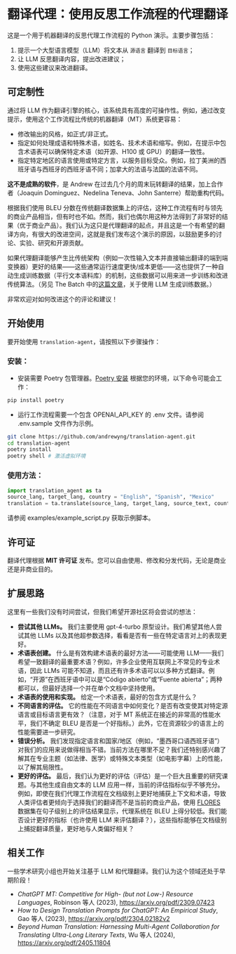 # 翻译代理：使用反思工作流程的代理翻译

这是一个用于机器翻译的反思代理工作流程的 Python 演示。主要步骤包括：
1. 提示一个大型语言模型（LLM）将文本从 `源语言` 翻译到 `目标语言`；
2. 让 LLM 反思翻译内容，提出改进建议；
3. 使用这些建议来改进翻译。

## 可定制性

通过将 LLM 作为翻译引擎的核心，该系统具有高度的可操作性。例如，通过改变提示，使用这个工作流程比传统的机器翻译（MT）系统更容易：
- 修改输出的风格，如正式/非正式。
- 指定如何处理成语和特殊术语，如姓名、技术术语和缩写。例如，在提示中包含术语表可以确保特定术语（如开源、H100 或 GPU）的翻译一致性。
- 指定特定地区的语言使用或特定方言，以服务目标受众。例如，拉丁美洲的西班牙语与西班牙的西班牙语不同；加拿大的法语与法国的法语不同。

**这不是成熟的软件**，是 Andrew 在过去几个月的周末玩转翻译的结果，加上合作者（Joaquin Dominguez、Nedelina Teneva、John Santerre）帮助重构代码。

根据我们使用 BLEU 分数在传统翻译数据集上的评估，这种工作流程有时与领先的商业产品相当，但有时也不如。然而，我们也偶尔用这种方法得到了非常好的结果（优于商业产品）。我们认为这只是代理翻译的起点，并且这是一个有希望的翻译方向，有很大的改进空间，这就是我们发布这个演示的原因，以鼓励更多的讨论、实验、研究和开源贡献。

如果代理翻译能够产生比传统架构（例如一次性输入文本并直接输出翻译的端到端变换器）更好的结果——这些通常运行速度更快/成本更低——这也提供了一种自动生成训练数据（平行文本语料库）的机制，这些数据可以用来进一步训练和改进传统算法。（另见 The Batch 中的[这篇文章](https://www.deeplearning.ai/the-batch/building-models-that-learn-from-themselves/)，关于使用 LLM 生成训练数据。）

非常欢迎对如何改进这个的评论和建议！

## 开始使用

要开始使用 `translation-agent`，请按照以下步骤操作：

### 安装：
- 安装需要 Poetry 包管理器。[Poetry 安装](https://python-poetry.org/docs/#installation) 根据您的环境，以下命令可能会工作：

```bash
pip install poetry
```

- 运行工作流程需要一个包含 OPENAI_API_KEY 的 .env 文件。请参阅 .env.sample 文件作为示例。
```bash
git clone https://github.com/andrewyng/translation-agent.git 
cd translation-agent
poetry install
poetry shell # 激活虚拟环境
```

### 使用方法：

```python
import translation_agent as ta
source_lang, target_lang, country = "English", "Spanish", "Mexico"
translation = ta.translate(source_lang, target_lang, source_text, country)
```
请参阅 examples/example_script.py 获取示例脚本。

## 许可证

翻译代理根据 **MIT 许可证** 发布。您可以自由使用、修改和分发代码，无论是商业还是非商业目的。

## 扩展思路

这里有一些我们没有时间尝试，但我们希望开源社区将会尝试的想法：
- **尝试其他 LLMs。** 我们主要使用 gpt-4-turbo 原型设计。我们希望其他人尝试其他 LLMs 以及其他超参数选择，看看是否有一些在特定语言对上的表现更好。
- **术语表创建。** 什么是有效构建术语表的最好方法——可能使用 LLM——我们希望一致翻译的最重要术语？例如，许多企业使用互联网上不常见的专业术语，因此 LLMs 可能不知道，而且还有许多术语可以以多种方式翻译。例如，“开源”在西班牙语中可以是“Código abierto”或“Fuente abierta”；两种都可以，但最好选择一个并在单个文档中坚持使用。
- **术语表的使用和实现。** 给定一个术语表，最好的包含方式是什么？
- **不同语言的评估。** 它的性能在不同语言中如何变化？是否有改变使其对特定源语言或目标语言更有效？（注意，对于 MT 系统正在接近的非常高的性能水平，我们不确定 BLEU 是否是一个好指标。）此外，它在资源较少的语言上的性能需要进一步研究。
- **错误分析。** 我们发现指定语言和国家/地区（例如，“墨西哥口语西班牙语”）对我们的应用来说做得相当不错。当前方法在哪里不足？我们还特别感兴趣了解其在专业主题（如法律、医学）或特殊文本类型（如电影字幕）上的性能，以了解其局限性。
- **更好的评估。** 最后，我们认为更好的评估（评估）是一个巨大且重要的研究课题。与其他生成自由文本的 LLM 应用一样，当前的评估指标似乎不够充分。例如，即使在我们代理工作流程在文档级别上更好地捕获上下文和术语，导致人类评估者更倾向于选择我们的翻译而不是当前的商业产品，使用 [FLORES](https://github.com/facebookresearch/flores) 数据集在句子级别上的评估结果显示，代理系统在 BLEU 上得分较低。我们能否设计更好的指标（也许使用 LLM 来评估翻译？），这些指标能够在文档级别上捕捉翻译质量，更好地与人类偏好相关？

## 相关工作

一些学术研究小组也开始关注基于 LLM 和代理翻译。我们认为这个领域还处于早期阶段！
- *ChatGPT MT: Competitive for High- (but not Low-) Resource Languages*, Robinson 等人 (2023), https://arxiv.org/pdf/2309.07423
- *How to Design Translation Prompts for ChatGPT: An Empirical Study*, Gao 等人 (2023), https://arxiv.org/pdf/2304.02182v2
- *Beyond Human Translation: Harnessing Multi-Agent Collaboration for Translating Ultra-Long Literary Texts*, Wu 等人 (2024), https://arxiv.org/pdf/2405.11804
